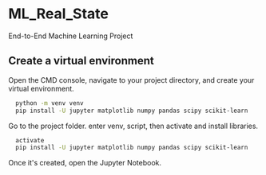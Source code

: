# ML_Real_State
End-to-End Machine Learning Project

## Create a virtual environment
Open the CMD console, navigate to your project directory, and create your virtual environment.

```bash
  python -m venv venv
  pip install -U jupyter matplotlib numpy pandas scipy scikit-learn
```
Go to the project folder. enter venv, script, then activate and install libraries.
```bash
  activate
  pip install -U jupyter matplotlib numpy pandas scipy scikit-learn
```

Once it's created, open the Jupyter Notebook.






